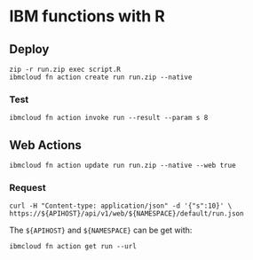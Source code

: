 # IBM functions with R

## Deploy

```
zip -r run.zip exec script.R
ibmcloud fn action create run run.zip --native
```

### Test

```
ibmcloud fn action invoke run --result --param s 8
```

## Web Actions

```
ibmcloud fn action update run run.zip --native --web true
```

### Request

```
curl -H "Content-type: application/json" -d '{"s":10}' \
https://${APIHOST}/api/v1/web/${NAMESPACE}/default/run.json
```

The `${APIHOST}` and `${NAMESPACE}` can be get with:

```
ibmcloud fn action get run --url
```

